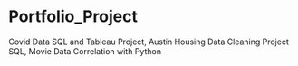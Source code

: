 # Portfolio_Project
Covid Data SQL and Tableau Project,
Austin Housing Data Cleaning Project SQL,
Movie Data Correlation with Python
